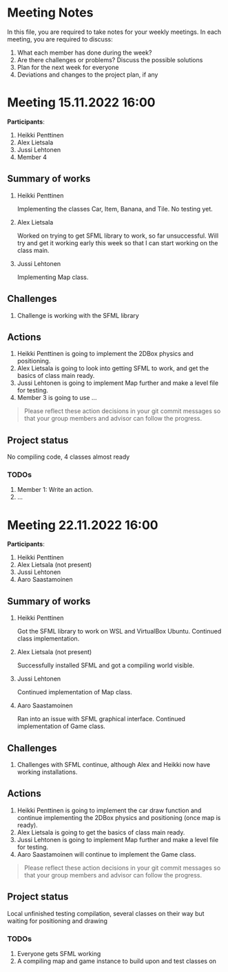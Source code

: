 # Meeting Notes
In this file, you are required to take notes for your weekly meetings. 
In each meeting, you are required to discuss:

1. What each member has done during the week?
2. Are there challenges or problems? Discuss the possible solutions
3. Plan for the next week for everyone
4. Deviations and changes to the project plan, if any


# Meeting 15.11.2022 16:00

**Participants**: 
1. Heikki Penttinen
2. Alex Lietsala
3. Jussi Lehtonen
4. Member 4 

## Summary of works
1. Heikki Penttinen 
   
   Implementing the classes Car, Item, Banana, and Tile. No testing yet.

2. Alex Lietsala
   
   Worked on trying to get SFML library to work, so far unsuccessful. Will try and get it working early this week so that I can start working on the class main.
   
3. Jussi Lehtonen

   Implementing Map class.

## Challenges

1. Challenge is working with the SFML library

## Actions
1. Heikki Penttinen is going to implement the 2DBox physics and positioning. 
2. Alex Lietsala is going to look into getting SFML to work, and get the basics of class main ready.
3. Jussi Lehtonen is going to implement Map further and make a level file for testing.
4. Member 3 is going to use ...

> Please reflect these action decisions in your git commit messages so that 
> your group members and advisor can follow the progress.

## Project status 
No compiling code, 4 classes almost ready

### TODOs
1. Member 1: Write an action.
2. ...



# Meeting 22.11.2022 16:00

**Participants**: 
1. Heikki Penttinen
2. Alex Lietsala (not present)
3. Jussi Lehtonen
4. Aaro Saastamoinen

## Summary of works
1. Heikki Penttinen 
   
   Got the SFML library to work on WSL and VirtualBox Ubuntu. Continued class implementation.

2. Alex Lietsala (not present)

   Successfully installed SFML and got a compiling world visible.
   
3. Jussi Lehtonen

   Continued implementation of Map class.

4. Aaro Saastamoinen

   Ran into an issue with SFML graphical interface. Continued implementation of Game class.

## Challenges

1. Challenges with SFML continue, although Alex and Heikki now have working installations.

## Actions
1. Heikki Penttinen is going to implement the car draw function and continue implementing the 2DBox physics and positioning (once map is ready).
2. Alex Lietsala is going to get the basics of class main ready.
3. Jussi Lehtonen is going to implement Map further and make a level file for testing.
4. Aaro Saastamoinen will continue to implement the Game class.

> Please reflect these action decisions in your git commit messages so that 
> your group members and advisor can follow the progress.

## Project status 
Local unfinished testing compilation, several classes on their way but waiting for positioning and drawing

### TODOs
1. Everyone gets SFML working
2. A compiling map and game instance to build upon and test classes on
